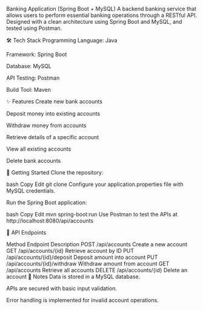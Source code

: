 Banking Application (Spring Boot + MySQL) A backend banking service that allows users to perform essential banking operations through a RESTful API. Designed with a clean architecture using Spring Boot and MySQL, and tested using Postman.

🛠️ Tech Stack Programming Language: Java

Framework: Spring Boot

Database: MySQL

API Testing: Postman

Build Tool: Maven

✨ Features Create new bank accounts

Deposit money into existing accounts

Withdraw money from accounts

Retrieve details of a specific account

View all existing accounts

Delete bank accounts

🚀 Getting Started Clone the repository:

bash Copy Edit git clone Configure your application.properties file with MySQL credentials.

Run the Spring Boot application:

bash Copy Edit mvn spring-boot:run Use Postman to test the APIs at http://localhost:8080/api/accounts

📂 API Endpoints

Method Endpoint Description POST /api/accounts Create a new account GET /api/accounts/{id} Retrieve account by ID PUT /api/accounts/{id}/deposit Deposit amount into account PUT /api/accounts/{id}/withdraw Withdraw amount from account GET /api/accounts Retrieve all accounts DELETE /api/accounts/{id} Delete an account 📌 Notes Data is stored in a MySQL database.

APIs are secured with basic input validation.

Error handling is implemented for invalid account operations.

